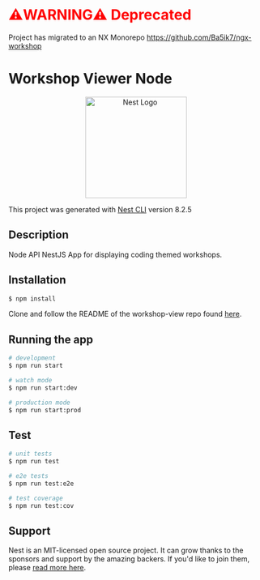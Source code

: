 
# <span style="color:red">**⚠️WARNING⚠️ Deprecated**</span>
Project has migrated to an NX Monorepo https://github.com/Ba5ik7/ngx-workshop

# Workshop Viewer Node

<p align="center">
  <a href="http://nestjs.com/" target="blank"><img src="https://nestjs.com/img/logo-small.svg" width="200" alt="Nest Logo" /></a>
</p>


This project was generated with [Nest CLI](https://github.com/nestjs/nest-cli) version 8.2.5

## Description

Node API NestJS App for displaying coding themed workshops.

## Installation

```bash
$ npm install
```

Clone and follow the README of the workshop-view repo found <a href="https://github.com/Ba5ik7/workshop-viewer" target="_blank" >here</a>.

## Running the app

```bash
# development
$ npm run start

# watch mode
$ npm run start:dev

# production mode
$ npm run start:prod
```

## Test

```bash
# unit tests
$ npm run test

# e2e tests
$ npm run test:e2e

# test coverage
$ npm run test:cov
```

## Support

Nest is an MIT-licensed open source project. It can grow thanks to the sponsors and support by the amazing backers. If you'd like to join them, please [read more here](https://docs.nestjs.com/support).
